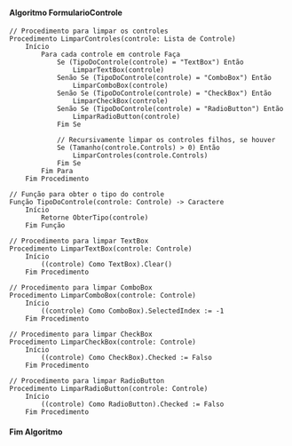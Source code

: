 #### Algoritmo FormularioControle

    // Procedimento para limpar os controles
    Procedimento LimparControles(controle: Lista de Controle)
        Início
            Para cada controle em controle Faça
                Se (TipoDoControle(controle) = "TextBox") Então
                    LimparTextBox(controle)
                Senão Se (TipoDoControle(controle) = "ComboBox") Então
                    LimparComboBox(controle)
                Senão Se (TipoDoControle(controle) = "CheckBox") Então
                    LimparCheckBox(controle)
                Senão Se (TipoDoControle(controle) = "RadioButton") Então
                    LimparRadioButton(controle)
                Fim Se

                // Recursivamente limpar os controles filhos, se houver
                Se (Tamanho(controle.Controls) > 0) Então
                    LimparControles(controle.Controls)
                Fim Se
            Fim Para
        Fim Procedimento

    // Função para obter o tipo do controle
    Função TipoDoControle(controle: Controle) -> Caractere
        Início
            Retorne ObterTipo(controle)
        Fim Função

    // Procedimento para limpar TextBox
    Procedimento LimparTextBox(controle: Controle)
        Início
            ((controle) Como TextBox).Clear()
        Fim Procedimento

    // Procedimento para limpar ComboBox
    Procedimento LimparComboBox(controle: Controle)
        Início
            ((controle) Como ComboBox).SelectedIndex := -1
        Fim Procedimento

    // Procedimento para limpar CheckBox
    Procedimento LimparCheckBox(controle: Controle)
        Início
            ((controle) Como CheckBox).Checked := Falso
        Fim Procedimento

    // Procedimento para limpar RadioButton
    Procedimento LimparRadioButton(controle: Controle)
        Início
            ((controle) Como RadioButton).Checked := Falso
        Fim Procedimento

#### Fim Algoritmo
